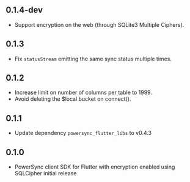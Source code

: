 ## 0.1.4-dev

- Support encryption on the web (through SQLite3 Multiple Ciphers).

## 0.1.3

 - Fix `statusStream` emitting the same sync status multiple times.

## 0.1.2

 - Increase limit on number of columns per table to 1999.
 - Avoid deleting the $local bucket on connect().

## 0.1.1

 - Update dependency `powersync_flutter_libs` to v0.4.3

## 0.1.0

 - PowerSync client SDK for Flutter with encryption enabled using SQLCipher initial release
